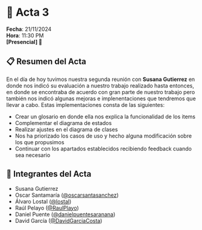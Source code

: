 # 📝 **Acta 3**  
**Fecha**: 21/11/2024  
**Hora**: 11:30 PM  
**[Presencial] 🏢**

## 📋 **Resumen del Acta**  
En el día de hoy tuvimos nuestra segunda reunión con **Susana Gutierrez** en donde nos indicó su evaluación a nuestro trabajo realizado hasta entonces, en donde se encontraba de acuerdo con gran parte de nuestro trabajo pero también nos indicó algunas mejoras e implenentaciones que tendremos que llevar a cabo. Estas implementaciones consta de las siguientes:

- Crear un glosario en donde ella nos explica la funcionalidad de los items
- Complementar el diagrama de estados
- Realizar ajustes en el diagrama de clases
- Nos ha priorizado los casos de uso y hecho alguna modificación sobre los que propusimos
- Continuar con los apartados establecidos recibiendo feedback cuando sea necesario

## 👥 **Integrantes del Acta** 
- Susana Gutierrez 
- Oscar Santamaría ([@oscarsantasanchez](https://www.github.com/oscarsantasanchez))
- Álvaro Lostal ([@lostal](https://www.github.com/lostal))
- Raúl Pelayo ([@RaulPlayo](https://www.github.com/RaulPlayo))
- Daniel Puente ([@danielpuentesaranana](https://www.github.com/danielpuentesaranana))
- David García ([@DavidGarciaCosta](https://www.github.com/DavidGarciaCosta))
